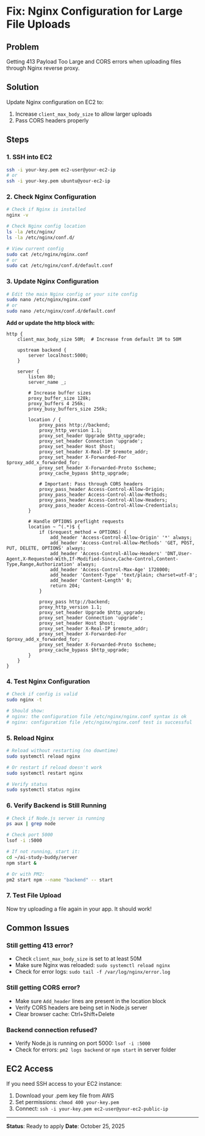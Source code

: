 # Fix: Nginx Configuration for Large File Uploads

## Problem
Getting 413 Payload Too Large and CORS errors when uploading files through Nginx reverse proxy.

## Solution
Update Nginx configuration on EC2 to:
1. Increase `client_max_body_size` to allow larger uploads
2. Pass CORS headers properly

## Steps

### 1. SSH into EC2
```bash
ssh -i your-key.pem ec2-user@your-ec2-ip
# or
ssh -i your-key.pem ubuntu@your-ec2-ip
```

### 2. Check Nginx Configuration
```bash
# Check if Nginx is installed
nginx -v

# Check Nginx config location
ls -la /etc/nginx/
ls -la /etc/nginx/conf.d/

# View current config
sudo cat /etc/nginx/nginx.conf
# or
sudo cat /etc/nginx/conf.d/default.conf
```

### 3. Update Nginx Configuration

```bash
# Edit the main Nginx config or your site config
sudo nano /etc/nginx/nginx.conf
# or
sudo nano /etc/nginx/conf.d/default.conf
```

**Add or update the http block with:**

```nginx
http {
    client_max_body_size 50M;  # Increase from default 1M to 50M
    
    upstream backend {
        server localhost:5000;
    }
    
    server {
        listen 80;
        server_name _;
        
        # Increase buffer sizes
        proxy_buffer_size 128k;
        proxy_buffers 4 256k;
        proxy_busy_buffers_size 256k;
        
        location / {
            proxy_pass http://backend;
            proxy_http_version 1.1;
            proxy_set_header Upgrade $http_upgrade;
            proxy_set_header Connection 'upgrade';
            proxy_set_header Host $host;
            proxy_set_header X-Real-IP $remote_addr;
            proxy_set_header X-Forwarded-For $proxy_add_x_forwarded_for;
            proxy_set_header X-Forwarded-Proto $scheme;
            proxy_cache_bypass $http_upgrade;
            
            # Important: Pass through CORS headers
            proxy_pass_header Access-Control-Allow-Origin;
            proxy_pass_header Access-Control-Allow-Methods;
            proxy_pass_header Access-Control-Allow-Headers;
            proxy_pass_header Access-Control-Allow-Credentials;
        }
        
        # Handle OPTIONS preflight requests
        location ~ ^(.*)$ {
            if ($request_method = OPTIONS) {
                add_header 'Access-Control-Allow-Origin' '*' always;
                add_header 'Access-Control-Allow-Methods' 'GET, POST, PUT, DELETE, OPTIONS' always;
                add_header 'Access-Control-Allow-Headers' 'DNT,User-Agent,X-Requested-With,If-Modified-Since,Cache-Control,Content-Type,Range,Authorization' always;
                add_header 'Access-Control-Max-Age' 1728000;
                add_header 'Content-Type' 'text/plain; charset=utf-8';
                add_header 'Content-Length' 0;
                return 204;
            }
            
            proxy_pass http://backend;
            proxy_http_version 1.1;
            proxy_set_header Upgrade $http_upgrade;
            proxy_set_header Connection 'upgrade';
            proxy_set_header Host $host;
            proxy_set_header X-Real-IP $remote_addr;
            proxy_set_header X-Forwarded-For $proxy_add_x_forwarded_for;
            proxy_set_header X-Forwarded-Proto $scheme;
            proxy_cache_bypass $http_upgrade;
        }
    }
}
```

### 4. Test Nginx Configuration
```bash
# Check if config is valid
sudo nginx -t

# Should show:
# nginx: the configuration file /etc/nginx/nginx.conf syntax is ok
# nginx: configuration file /etc/nginx/nginx.conf test is successful
```

### 5. Reload Nginx
```bash
# Reload without restarting (no downtime)
sudo systemctl reload nginx

# Or restart if reload doesn't work
sudo systemctl restart nginx

# Verify status
sudo systemctl status nginx
```

### 6. Verify Backend is Still Running
```bash
# Check if Node.js server is running
ps aux | grep node

# Check port 5000
lsof -i :5000

# If not running, start it:
cd ~/ai-study-buddy/server
npm start &

# Or with PM2:
pm2 start npm --name "backend" -- start
```

### 7. Test File Upload
Now try uploading a file again in your app. It should work!

## Common Issues

### Still getting 413 error?
- Check `client_max_body_size` is set to at least 50M
- Make sure Nginx was reloaded: `sudo systemctl reload nginx`
- Check for error logs: `sudo tail -f /var/log/nginx/error.log`

### Still getting CORS error?
- Make sure `Add_header` lines are present in the location block
- Verify CORS headers are being set in Node.js server
- Clear browser cache: Ctrl+Shift+Delete

### Backend connection refused?
- Verify Node.js is running on port 5000: `lsof -i :5000`
- Check for errors: `pm2 logs backend` or `npm start` in server folder

## EC2 Access

If you need SSH access to your EC2 instance:
1. Download your .pem key file from AWS
2. Set permissions: `chmod 400 your-key.pem`
3. Connect: `ssh -i your-key.pem ec2-user@your-ec2-public-ip`

---

**Status**: Ready to apply
**Date**: October 25, 2025
